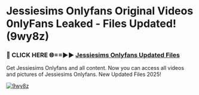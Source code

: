 # Jessiesims Onlyfans Original Videos 0nlyFans Leaked - Files Updated! (9wy8z)

<h3>🔴 CLICK HERE 🌐==►► <a href="https://tinyurl.com/x26r9saj" rel="nofollow">Jessiesims Onlyfans Updated Files</a></h3>

Get Jessiesims Onlyfans and all content. Now you can access all videos and pictures of Jessiesims Onlyfans. New Updated Files 2025!

[![9wy8z](https://i.imgur.com/LkgZPqh.gif)](https://tinyurl.com/x26r9saj)
